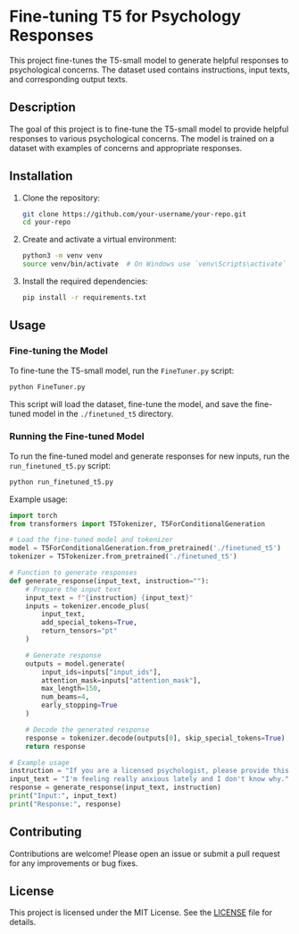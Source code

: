 # Fine-tuning T5 for Psychology Responses

This project fine-tunes the T5-small model to generate helpful responses to psychological concerns. The dataset used contains instructions, input texts, and corresponding output texts.

## Description

The goal of this project is to fine-tune the T5-small model to provide helpful responses to various psychological concerns. The model is trained on a dataset with examples of concerns and appropriate responses.

## Installation

1. Clone the repository:
    ```bash
    git clone https://github.com/your-username/your-repo.git
    cd your-repo
    ```

2. Create and activate a virtual environment:
    ```bash
    python3 -m venv venv
    source venv/bin/activate  # On Windows use `venv\Scripts\activate`
    ```

3. Install the required dependencies:
    ```bash
    pip install -r requirements.txt
    ```

## Usage

### Fine-tuning the Model

To fine-tune the T5-small model, run the `FineTuner.py` script:

```bash
python FineTuner.py
```

This script will load the dataset, fine-tune the model, and save the fine-tuned model in the `./finetuned_t5` directory.

### Running the Fine-tuned Model

To run the fine-tuned model and generate responses for new inputs, run the `run_finetuned_t5.py` script:

```bash
python run_finetuned_t5.py
```

Example usage:

```python
import torch
from transformers import T5Tokenizer, T5ForConditionalGeneration

# Load the fine-tuned model and tokenizer
model = T5ForConditionalGeneration.from_pretrained('./finetuned_t5')
tokenizer = T5Tokenizer.from_pretrained('./finetuned_t5')

# Function to generate responses
def generate_response(input_text, instruction=""):
    # Prepare the input text
    input_text = f"{instruction} {input_text}"
    inputs = tokenizer.encode_plus(
        input_text,
        add_special_tokens=True,
        return_tensors="pt"
    )

    # Generate response
    outputs = model.generate(
        input_ids=inputs["input_ids"],
        attention_mask=inputs["attention_mask"],
        max_length=150,
        num_beams=4,
        early_stopping=True
    )

    # Decode the generated response
    response = tokenizer.decode(outputs[0], skip_special_tokens=True)
    return response

# Example usage
instruction = "If you are a licensed psychologist, please provide this patient with a helpful response to their concern."
input_text = "I'm feeling really anxious lately and I don't know why."
response = generate_response(input_text, instruction)
print("Input:", input_text)
print("Response:", response)
```

## Contributing

Contributions are welcome! Please open an issue or submit a pull request for any improvements or bug fixes.

## License

This project is licensed under the MIT License. See the [LICENSE](LICENSE) file for details.
